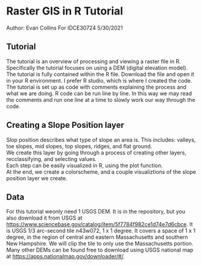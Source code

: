 # Raster GIS in R Tutorial
  
Author: Evan Collins
For IDCE30724
5/30/2021
  
## Tutorial 
  
The tutorial is an overview of processing and viewing a raster file in R.
Specifically the tutorial focuses on using a DEM (digital elevation model).
The tutorial is fully contained within the R file. Download the file and open it in your R environment.
I prefer R studio, which is where I created the code.
The tutorial is set up as code with comments explaining the process and what we are doing.
R code can be run line by line. In this way we may read the comments and run one line at a time to slowly work
our way through the code.   
  
## Creating a Slope Position layer
  
Slop position describes what type of slope an area is. This includes: valleys, toe slopes, mid slopes, top slopes, ridges, and flat ground.  
We create this layer by going through a process of creating other layers, recclassifying, and selecting values.  
Each step can be easily visualized in R, using the plot function.  
At the end, we create a colorscheme, and a couple visualiztions of the slope position layer we create. 

## Data
  
For this tutorial weonly need 1 USGS DEM. It is in the repository, but you also download it from USGS
at https://www.sciencebase.gov/catalog/item/5f7784f982ce1d74e7d6cbce. It is USGS 1/3 arc-second tile n43w072, 1 x 1 degree.
It covers a space of 1 x 1 degree, in the region of central and eastern Massachusetts and southern New Hampshire. 
We will clip the tile to only use the Massachusetts portion. Many other DEMs can be found free to download using USGS national map
at https://apps.nationalmap.gov/downloader/#/.

